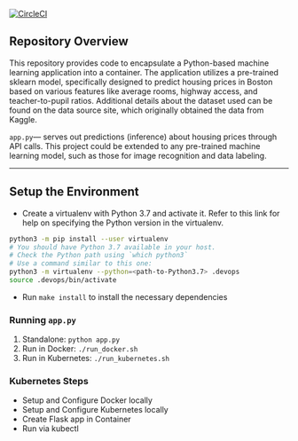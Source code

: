 [![CircleCI](https://dl.circleci.com/status-badge/img/gh/vynnychenko-alex/DevOps_Microservices/tree/master.svg?style=svg)](https://dl.circleci.com/status-badge/redirect/gh/vynnychenko-alex/DevOps_Microservices/tree/master)

## Repository Overview

This repository provides code to encapsulate a Python-based machine learning application into a container. The application utilizes a pre-trained sklearn model, specifically designed to predict housing prices in Boston based on various features like average rooms, highway access, and teacher-to-pupil ratios. Additional details about the dataset used can be found on the data source site, which originally obtained the data from Kaggle.

`app.py`— serves out predictions (inference) about housing prices through API calls. This project could be extended to any pre-trained machine learning model, such as those for image recognition and data labeling.

---

## Setup the Environment

* Create a virtualenv with Python 3.7 and activate it. Refer to this link for help on specifying the Python version in the virtualenv. 
```bash
python3 -m pip install --user virtualenv
# You should have Python 3.7 available in your host. 
# Check the Python path using `which python3`
# Use a command similar to this one:
python3 -m virtualenv --python=<path-to-Python3.7> .devops
source .devops/bin/activate
```
* Run `make install` to install the necessary dependencies

### Running `app.py`

1. Standalone:  `python app.py`
2. Run in Docker:  `./run_docker.sh`
3. Run in Kubernetes:  `./run_kubernetes.sh`

### Kubernetes Steps

* Setup and Configure Docker locally
* Setup and Configure Kubernetes locally
* Create Flask app in Container
* Run via kubectl
